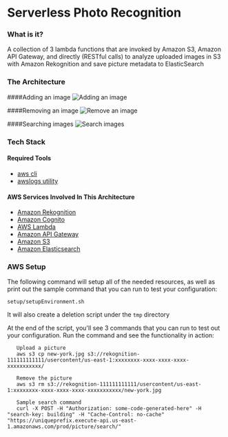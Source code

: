 Serverless Photo Recognition
===================================================

### What is it?
A collection of 3 lambda functions that are invoked by Amazon S3, Amazon API Gateway, and directly (RESTful calls) 
to analyze uploaded images in S3 with Amazon Rekognition and save picture metadata to ElasticSearch

### The Architecture

####Adding an image
![Adding an image](/setup/img/ServerlessPhotoRecognition_Add_Image.png?raw=true)

####Removing an image
![Remove an image](/setup/img/ServerlessPhotoRecognition_Remove_Image.png?raw=true)

####Searching images
![Search images](/setup/img/ServerlessPhotoRecognition_Search_Image.png?raw=true)

### Tech Stack
#### Required Tools
* [aws cli](http://docs.aws.amazon.com/cli/latest/userguide/installing.html)
* [awslogs utility](https://github.com/jorgebastida/awslogs)

#### AWS Services Involved In This Architecture
* [Amazon Rekognition](https://aws.amazon.com/rekognition/)
* [Amazon Cognito](https://aws.amazon.com/cognito/)
* [AWS Lambda](https://aws.amazon.com/lambda/)
* [Amazon API Gateway](https://aws.amazon.com/api-gateway/)
* [Amazon S3](https://aws.amazon.com/s3/)
* [Amazon Elasticsearch](https://aws.amazon.com/elasticsearch-service/)

### AWS Setup
The following command will setup all of the needed resources, as well as print out the sample command that you can run
to test your configuration:

```
setup/setupEnvironment.sh
```

It will also create a deletion script under the ```tmp``` directory

At the end of the script, you'll see 3 commands that you can run to test out your configuration. Run the command and see the functionality in action:

```
   Upload a picture
   aws s3 cp new-york.jpg s3://rekognition-111111111111/usercontent/us-east-1:xxxxxxxx-xxxx-xxxx-xxxx-xxxxxxxxxxx/
   
   Remove the picture
   aws s3 rm s3://rekognition-111111111111/usercontent/us-east-1:xxxxxxxx-xxxx-xxxx-xxxx-xxxxxxxxxxx/new-york.jpg
   
   Sample search command
   curl -X POST -H "Authorization: some-code-generated-here" -H "search-key: building" -H "Cache-Control: no-cache" "https://uniqueprefix.execute-api.us-east-1.amazonaws.com/prod/picture/search/"
   ```

